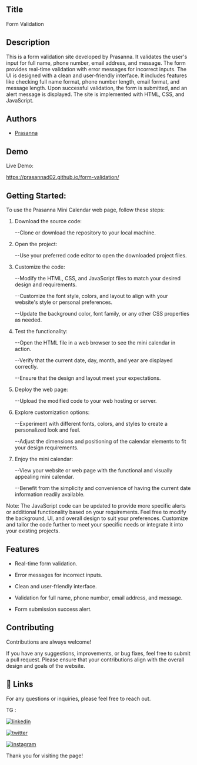 
## Title

 Form Validation
## Description 

This is a form validation site developed by Prasanna. It validates the user's input for full name, phone number, email address, and message. The form provides real-time validation with error messages for incorrect inputs. The UI is designed with a clean and user-friendly interface. It includes features like checking full name format, phone number length, email format, and message length. Upon successful validation, the form is submitted, and an alert message is displayed. The site is implemented with HTML, CSS, and JavaScript.



## Authors

- [Prasanna](https://github.com/Prasanna02) 


## Demo

Live Demo:

  https://prasannad02.github.io/form-validation/  
## Getting Started:

To use the Prasanna Mini Calendar web page, follow these steps:

1. Download the source code:
    
    --Clone or download the repository to your local machine.

2. Open the project:
    
    --Use your preferred code editor to open the downloaded project files.

3. Customize the code:
    
    --Modify the HTML, CSS, and JavaScript files to match your desired design and requirements.
    
    --Customize the font style, colors, and layout to align with your website's style or personal preferences.
    
    --Update the background color, font family, or any other CSS properties as needed.

4. Test the functionality:
    
    --Open the HTML file in a web browser to see the mini calendar in action.
    
    --Verify that the current date, day, month, and year are displayed correctly.
    
    --Ensure that the design and layout meet your expectations.

5. Deploy the web page:
    
    --Upload the modified code to your web hosting or server.

6. Explore customization options:
    
    --Experiment with different fonts, colors, and styles to create a personalized look and feel.
    
    --Adjust the dimensions and positioning of the calendar elements to fit your design requirements.

7. Enjoy the mini calendar:
    
    --View your website or web page with the functional and visually appealing mini calendar.
    
    --Benefit from the simplicity and convenience of having the current date information readily available.

Note: The JavaScript code can be updated to provide more specific alerts or additional functionality based on your requirements. Feel free to modify the background, UI, and overall design to suit your preferences. Customize and tailor the code further to meet your specific needs or integrate it into your existing projects.


## Features

- Real-time form validation.

- Error messages for incorrect inputs.

- Clean and user-friendly interface.

- Validation for full name, phone number, email address, and message.

- Form submission success alert.


## Contributing

Contributions are always welcome!

If you have any suggestions, improvements, or bug fixes, feel free to submit a pull request. Please ensure that your contributions align with the overall design and goals of the website. 


## 🔗 Links

For any questions or inquiries, please feel free to reach out. 

TG :

[![linkedin](https://img.shields.io/badge/linkedin-0A66C2?style=for-the-badge&logo=linkedin&logoColor=white)](https://www.linkedin.com/in/prasanna1572/)


[![twitter](https://img.shields.io/badge/twitter-1DA1F2?style=for-the-badge&logo=twitter&logoColor=white)](https://twitter.com/Hirthik_cham)

[![instagram](https://img.shields.io/badge/instagram-E4405F?style=for-the-badge&logo=instagram&logoColor=white)](https://www.instagram.com/moonstrucktraveller003/)

Thank you for visiting the page!
